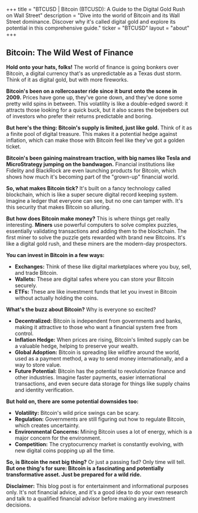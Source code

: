 +++
title = "BTCUSD |  Bitcoin (BTCUSD): A Guide to the Digital Gold Rush on Wall Street"
description = "Dive into the world of Bitcoin and its Wall Street dominance. Discover why it's called digital gold and explore its potential in this comprehensive guide."
ticker = "BTCUSD"
layout = "about"
+++

        


## Bitcoin: The Wild West of Finance

**Hold onto your hats, folks!**  The world of finance is going bonkers over Bitcoin, a digital currency that's as unpredictable as a Texas dust storm. Think of it as digital gold, but with more fireworks. 

**Bitcoin's been on a rollercoaster ride since it burst onto the scene in 2009.**  Prices have gone up, they've gone down, and they've done some pretty wild spins in between.  This volatility is like a double-edged sword:  it attracts those looking for a quick buck, but it also scares the bejeebers out of investors who prefer their returns predictable and boring.

**But here's the thing: Bitcoin's supply is limited, just like gold.**  Think of it as a finite pool of digital treasure.  This makes it a potential hedge against inflation, which can make those with Bitcoin feel like they've got a golden ticket.

**Bitcoin's been gaining mainstream traction, with big names like Tesla and MicroStrategy jumping on the bandwagon.**  Financial institutions like Fidelity and BlackRock are even launching products for Bitcoin, which shows how much it's becoming part of the "grown-up" financial world.

**So, what makes Bitcoin tick?**  It's built on a fancy technology called blockchain, which is like a super secure digital record keeping system.  Imagine a ledger that everyone can see, but no one can tamper with.  It's this security that makes Bitcoin so alluring.

**But how does Bitcoin make money?**  This is where things get really interesting.  **Miners** use powerful computers to solve complex puzzles, essentially validating transactions and adding them to the blockchain.  The first miner to solve the puzzle gets rewarded with brand new Bitcoins.  It's like a digital gold rush, and these miners are the modern-day prospectors.

**You can invest in Bitcoin in a few ways:**

* **Exchanges:**  Think of these like digital marketplaces where you buy, sell, and trade Bitcoin.
* **Wallets:**  These are digital safes where you can store your Bitcoin securely.
* **ETFs:**  These are like investment funds that let you invest in Bitcoin without actually holding the coins.

**What's the buzz about Bitcoin?**  Why is everyone so excited?

* **Decentralized:**  Bitcoin is independent from governments and banks, making it attractive to those who want a financial system free from control.
* **Inflation Hedge:**  When prices are rising, Bitcoin's limited supply can be a valuable hedge, helping to preserve your wealth.
* **Global Adoption:**  Bitcoin is spreading like wildfire around the world, used as a payment method, a way to send money internationally, and a way to store value.
* **Future Potential:**  Bitcoin has the potential to revolutionize finance and other industries.  Imagine faster payments, easier international transactions, and even secure data storage for things like supply chains and identity verification.

**But hold on, there are some potential downsides too:**

* **Volatility:**  Bitcoin's wild price swings can be scary.
* **Regulation:**  Governments are still figuring out how to regulate Bitcoin, which creates uncertainty.
* **Environmental Concerns:**  Mining Bitcoin uses a lot of energy, which is a major concern for the environment.
* **Competition:**  The cryptocurrency market is constantly evolving, with new digital coins popping up all the time.

**So, is Bitcoin the next big thing?**  Or just a passing fad?  Only time will tell.  **But one thing's for sure: Bitcoin is a fascinating and potentially transformative asset.  Just be prepared for a wild ride.**

**Disclaimer:** This blog post is for entertainment and informational purposes only.  It's not financial advice, and it's a good idea to do your own research and talk to a qualified financial advisor before making any investment decisions. 

        